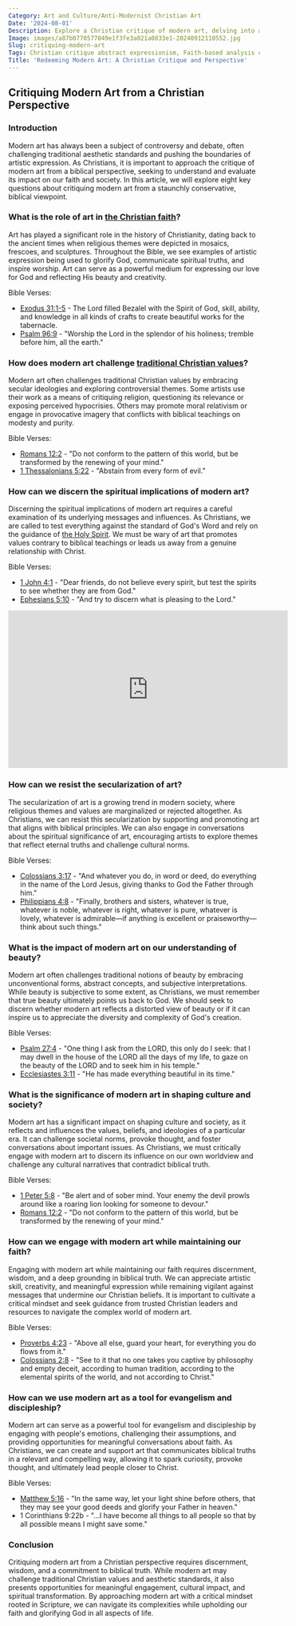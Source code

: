 ```yaml
---
Category: Art and Culture/Anti-Modernist Christian Art
Date: '2024-08-01'
Description: Explore a Christian critique of modern art, delving into abstract expressionism, conceptual art, and postmodern trends from a faith-based perspective. Uncover the spiritual void in contemporary artworks and the resistance to secularization in the art world.
Image: images/a87b0770577049e1f3fe3a021a0833e1-20240912110552.jpg
Slug: critiquing-modern-art
Tags: Christian critique abstract expressionism, Faith-based analysis conceptual art, Biblical perspective postmodern art, Exposing spiritual vacancy modern art, Christian resistance art secularization
Title: 'Redeeming Modern Art: A Christian Critique and Perspective'
---
```


## Critiquing Modern Art from a Christian Perspective

### Introduction

Modern art has always been a subject of controversy and debate, often challenging traditional aesthetic standards and pushing the boundaries of artistic expression. As Christians, it is important to approach the critique of modern art from a biblical perspective, seeking to understand and evaluate its impact on our faith and society. In this article, we will explore eight key questions about critiquing modern art from a staunchly conservative, biblical viewpoint.

### What is the role of art in [the Christian faith](/what-to-pray)?

Art has played a significant role in the history of Christianity, dating back to the ancient times when religious themes were depicted in mosaics, frescoes, and sculptures. Throughout the Bible, we see examples of artistic expression being used to glorify God, communicate spiritual truths, and inspire worship. Art can serve as a powerful medium for expressing our love for God and reflecting His beauty and creativity.

Bible Verses:
- [Exodus 31:1-5](https://www.bibleref.com/Exodus/31/Exodus-31-1.html) - The Lord filled Bezalel with the Spirit of God, skill, ability, and knowledge in all kinds of crafts to create beautiful works for the tabernacle.
- [Psalm 96:9](https://www.bibleref.com/Psalm/96/Psalm-96-9.html) - "Worship the Lord in the splendor of his holiness; tremble before him, all the earth."

### How does modern art challenge [traditional Christian values](/promoting-orthodox-christian-literature)?

Modern art often challenges traditional Christian values by embracing secular ideologies and exploring controversial themes. Some artists use their work as a means of critiquing religion, questioning its relevance or exposing perceived hypocrisies. Others may promote moral relativism or engage in provocative imagery that conflicts with biblical teachings on modesty and purity.

Bible Verses:
- [Romans 12:2](https://www.bibleref.com/Romans/12/Romans-12-2.html) - "Do not conform to the pattern of this world, but be transformed by the renewing of your mind."
- [1 Thessalonians 5:22](https://www.bibleref.com/1-Thessalonians/5/1-Thessalonians-5-22.html) - "Abstain from every form of evil."

### How can we discern the spiritual implications of modern art?

Discerning the spiritual implications of modern art requires a careful examination of its underlying messages and influences. As Christians, we are called to test everything against the standard of God's Word and rely on the guidance of [the Holy Spirit](/ultimate-spiritual-warfare-prayers-for-protection-powerful-strategies-for-christian-defense). We must be wary of art that promotes values contrary to biblical teachings or leads us away from a genuine relationship with Christ.

Bible Verses:
- [1 John 4:1](https://www.bibleref.com/1-John/4/1-John-4-1.html) - "Dear friends, do not believe every spirit, but test the spirits to see whether they are from God."
- [Ephesians 5:10](https://www.bibleref.com/Ephesians/5/Ephesians-5-10.html) - "And try to discern what is pleasing to the Lord."


<iframe width="560" height="315" src="https://www.youtube.com/embed/6x_cBDRi0ZQ" frameborder="0" allow="autoplay; encrypted-media" allowfullscreen></iframe>


### How can we resist the secularization of art?

The secularization of art is a growing trend in modern society, where religious themes and values are marginalized or rejected altogether. As Christians, we can resist this secularization by supporting and promoting art that aligns with biblical principles. We can also engage in conversations about the spiritual significance of art, encouraging artists to explore themes that reflect eternal truths and challenge cultural norms.

Bible Verses:
- [Colossians 3:17](https://www.bibleref.com/Colossians/3/Colossians-3-17.html) - "And whatever you do, in word or deed, do everything in the name of the Lord Jesus, giving thanks to God the Father through him."
- [Philippians 4:8](https://www.bibleref.com/Philippians/4/Philippians-4-8.html) - "Finally, brothers and sisters, whatever is true, whatever is noble, whatever is right, whatever is pure, whatever is lovely, whatever is admirable—if anything is excellent or praiseworthy—think about such things."

### What is the impact of modern art on our understanding of beauty?

Modern art often challenges traditional notions of beauty by embracing unconventional forms, abstract concepts, and subjective interpretations. While beauty is subjective to some extent, as Christians, we must remember that true beauty ultimately points us back to God. We should seek to discern whether modern art reflects a distorted view of beauty or if it can inspire us to appreciate the diversity and complexity of God's creation.

Bible Verses:
- [Psalm 27:4](https://www.bibleref.com/Psalm/27/Psalm-27-4.html) - "One thing I ask from the LORD, this only do I seek: that I may dwell in the house of the LORD all the days of my life, to gaze on the beauty of the LORD and to seek him in his temple."
- [Ecclesiastes 3:11](https://www.bibleref.com/Ecclesiastes/3/Ecclesiastes-3-11.html) - "He has made everything beautiful in its time."

### What is the significance of modern art in shaping culture and society?

Modern art has a significant impact on shaping culture and society, as it reflects and influences the values, beliefs, and ideologies of a particular era. It can challenge societal norms, provoke thought, and foster conversations about important issues. As Christians, we must critically engage with modern art to discern its influence on our own worldview and challenge any cultural narratives that contradict biblical truth.

Bible Verses:
- [1 Peter 5:8](https://www.bibleref.com/1-Peter/5/1-Peter-5-8.html) - "Be alert and of sober mind. Your enemy the devil prowls around like a roaring lion looking for someone to devour."
- [Romans 12:2](https://www.bibleref.com/Romans/12/Romans-12-2.html) - "Do not conform to the pattern of this world, but be transformed by the renewing of your mind."

### How can we engage with modern art while maintaining our faith?

Engaging with modern art while maintaining our faith requires discernment, wisdom, and a deep grounding in biblical truth. We can appreciate artistic skill, creativity, and meaningful expression while remaining vigilant against messages that undermine our Christian beliefs. It is important to cultivate a critical mindset and seek guidance from trusted Christian leaders and resources to navigate the complex world of modern art.

Bible Verses:
- [Proverbs 4:23](https://www.bibleref.com/Proverbs/4/Proverbs-4-23.html) - "Above all else, guard your heart, for everything you do flows from it."
- [Colossians 2:8](https://www.bibleref.com/Colossians/2/Colossians-2-8.html) - "See to it that no one takes you captive by philosophy and empty deceit, according to human tradition, according to the elemental spirits of the world, and not according to Christ."

### How can we use modern art as a tool for evangelism and discipleship?

Modern art can serve as a powerful tool for evangelism and discipleship by engaging with people's emotions, challenging their assumptions, and providing opportunities for meaningful conversations about faith. As Christians, we can create and support art that communicates biblical truths in a relevant and compelling way, allowing it to spark curiosity, provoke thought, and ultimately lead people closer to Christ.

Bible Verses:
- [Matthew 5:16](https://www.bibleref.com/Matthew/5/Matthew-5-16.html) - "In the same way, let your light shine before others, that they may see your good deeds and glorify your Father in heaven."
- 1 Corinthians 9:22b - "...I have become all things to all people so that by all possible means I might save some."

### Conclusion

Critiquing modern art from a Christian perspective requires discernment, wisdom, and a commitment to biblical truth. While modern art may challenge traditional Christian values and aesthetic standards, it also presents opportunities for meaningful engagement, cultural impact, and spiritual transformation. By approaching modern art with a critical mindset rooted in Scripture, we can navigate its complexities while upholding our faith and glorifying God in all aspects of life.